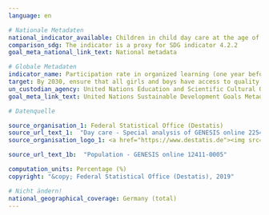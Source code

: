```yaml
---
language: en

# Nationale Metadaten
national_indicator_available: Children in child day care at the age of 5
comparison_sdg: The indicator is a proxy for SDG indicator 4.2.2
goal_meta_national_link_text: National metadata

# Globale Metadaten
indicator_name: Participation rate in organized learning (one year before the official primary entry age), by sex
target: By 2030, ensure that all girls and boys have access to quality early childhood development, care and pre-primary education so that they are ready for primary education
un_custodian_agency: United Nations Education and Scientific Cultural Organisation - Institute of Statistics (UNESCO-UIS)
goal_meta_link_text: United Nations Sustainable Development Goals Metadata

# Datenquelle

source_organisation_1: Federal Statistical Office (Destatis)
source_url_text_1:  "Day care - Special analysis of GENESIS online 22541-0001(age groups only)"
source_organisation_logo_1: <a href="https://www.destatis.de"><img src="https://g205sdgs.github.io/sdg-indicators/public/LogosEn/destatis.png" alt="Logo Destatis" /></a>

source_url_text_1b:  "Population - GENESIS online 12411-0005"

computation_units: Percentage (%)
copyright: "&copy; Federal Statistical Office (Destatis), 2019"

# Nicht ändern!
national_geographical_coverage: Germany (total)
---
```

